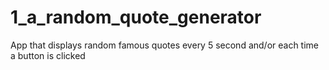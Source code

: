 # 1_a_random_quote_generator
App that displays random famous quotes every 5 second and/or each time a button is clicked 

